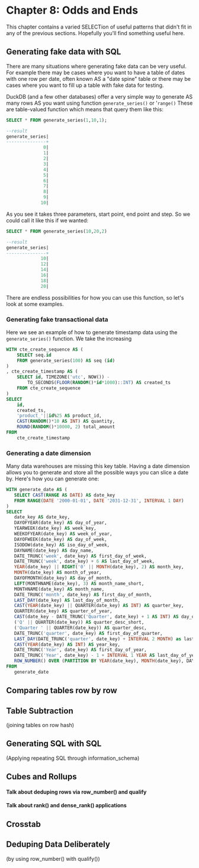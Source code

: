 # Chapter 8: Odds and Ends
This chapter contains a varied SELECTion of useful patterns that didn't fit in any of the previous sections. Hopefully you'll find something useful here.

## Generating fake data with SQL
There are many situations where generating fake data can be very useful. For example there may be cases where you want to have a table of dates with one row per date, often known AS a "date spine" table or there may be cases where you want to fill up a table with fake data for testing.

DuckDB (and a few other databases) offer a very simple way to generate AS many rows AS you want using function `generate_series()` or '`range()` These are table-valued function which means that query them like this:
```sql
SELECT * FROM generate_series(1,10,1);

--result
generate_series|
---------------+
              0|
              1|
              2|
              3|
              4|
              5|
              6|
              7|
              8|
              9|
             10|
```

As you see it takes three parameters, start point, end point and step. So we could call it like this if we wanted:
```sql
SELECT * FROM generate_series(10,20,2)

--result
generate_series|
---------------+
             10|
             12|
             14|
             16|
             18|
             20|
```

There are endless possibilities for how you can use this function, so let's look at some examples.

### Generating fake transactional data
Here we see an example of how to generate timestamp data using the `generate_series()` function. We take the increasing

```sql
WITH cte_create_sequence AS (
    SELECT seq.id
    FROM generate_series(100) AS seq (id)
)
, cte_create_timestamp AS (
    SELECT id, TIMEZONE('utc', NOW()) - 
	    TO_SECONDS(FLOOR(RANDOM()*id*1000)::INT) AS created_ts
    FROM cte_create_sequence
)
SELECT
    id,
    created_ts,
    'product_'||id%25 AS product_id,
    CAST(RANDOM()*10 AS INT) AS quantity,
    ROUND(RANDOM()*10000, 2) total_amount
FROM
    cte_create_timestamp
```
### Generating a date dimension
 Many data warehouses are missing this key table. Having a date dimension allows you to generate and store all the possible ways you can slice a date by. Here's how you can generate one:
 ```sql
 WITH generate_date AS (
    SELECT CAST(RANGE AS DATE) AS date_key 
    FROM RANGE(DATE '2000-01-01', DATE '2031-12-31', INTERVAL 1 DAY)
)
SELECT
    date_key AS date_key,
    DAYOFYEAR(date_key) AS day_of_year, 
    YEARWEEK(date_key) AS week_key,
    WEEKOFYEAR(date_key) AS week_of_year,
    DAYOFWEEK(date_key) AS day_of_week,
    ISODOW(date_key) AS iso_day_of_week,
    DAYNAME(date_key) AS day_name,
    DATE_TRUNC('week', date_key) AS first_day_of_week,
    DATE_TRUNC('week', date_key) + 6 AS last_day_of_week,
    YEAR(date_key) || RIGHT('0' || MONTH(date_key), 2) AS month_key,
    MONTH(date_key) AS month_of_year,
    DAYOFMONTH(date_key) AS day_of_month,
    LEFT(MONTHNAME(date_key), 3) AS month_name_short,
    MONTHNAME(date_key) AS month_name,
    DATE_TRUNC('month', date_key) AS first_day_of_month,
    LAST_DAY(date_key) AS last_day_of_month,
    CAST(YEAR(date_key) || QUARTER(date_key) AS INT) AS quarter_key,
    QUARTER(date_key) AS quarter_of_year,
    CAST(date_key - DATE_TRUNC('Quarter', date_key) + 1 AS INT) AS day_of_quarter,
    ('Q' || QUARTER(date_key)) AS quarter_desc_short,
    ('Quarter ' || QUARTER(date_key)) AS quarter_desc,
    DATE_TRUNC('quarter', date_key) AS first_day_of_quarter,
    LAST_DAY(DATE_TRUNC('quarter', date_key) + INTERVAL 2 MONTH) as last_day_of_quarter,
    CAST(YEAR(date_key) AS INT) AS year_key,
    DATE_TRUNC('Year', date_key) AS first_day_of_year,
    DATE_TRUNC('Year', date_key) - 1 + INTERVAL 1 YEAR AS last_day_of_year,
    ROW_NUMBER() OVER (PARTITION BY YEAR(date_key), MONTH(date_key), DAYOFWEEK(date_key) ORDER BY date_key) AS ordinal_weekday_of_month
FROM 
    generate_date
```

## Comparing tables row by row

## Table Subtraction
(joining tables on row hash)
## Generating SQL with SQL
(Applying repeating SQL through information_schema)

## Cubes and Rollups

#### Talk about deduping rows via row_number() and qualify
#### Talk about rank() and dense_rank() applications

## Crosstab
## Deduping Data Deliberately
(by using row_number() with qualify())
